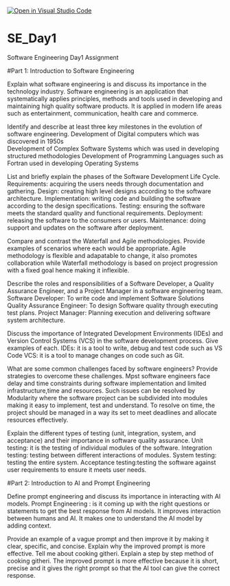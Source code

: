 [![Open in Visual Studio Code](https://classroom.github.com/assets/open-in-vscode-2e0aaae1b6195c2367325f4f02e2d04e9abb55f0b24a779b69b11b9e10269abc.svg)](https://classroom.github.com/online_ide?assignment_repo_id=15575137&assignment_repo_type=AssignmentRepo)
# SE_Day1
Software Engineering Day1 Assignment

#Part 1: Introduction to Software Engineering

Explain what software engineering is and discuss its importance in the technology industry.
Software engineering is an application that systematically applies principles, methods and tools used in developing and maintaining high quality software products. It is applied in modern life areas such as entertainment, communication, health care and commerce.


Identify and describe at least three key milestones in the evolution of software engineering.
Development of Digital computers which was discovered in 1950s  
Development of Complex Software Systems which was used in developing structured methodologies
Development of Programming Languages such as Fortran used in developing Operating Systems

List and briefly explain the phases of the Software Development Life Cycle.
Requirements: acquiring the users needs through documentation and gathering.
Design: creating high level designs according to the software architecture.
Implementation: writing code and building the software according to the design specifications.
Testing: ensuring the software meets the standard quality and functional requirements.
Deployment: releasing the software to the consumers or users.
Maintenance: doing support and updates on the software after deployment.


Compare and contrast the Waterfall and Agile methodologies. Provide examples of scenarios where each would be appropriate.
Agile methodology is flexible and adapatable to change, it also promotes collaboration while Waterfall methodology is based on project progression with a fixed goal hence making it inflexible.


Describe the roles and responsibilities of a Software Developer, a Quality Assurance Engineer, and a Project Manager in a software engineering team.
Software Developer: To write code and implement Software Solutions
Quality Assurance Engineer: To design Software quality through executing test plans.
Project Manager: Planning execution and delivering software system architecture.


Discuss the importance of Integrated Development Environments (IDEs) and Version Control Systems (VCS) in the software development process. Give examples of each.
IDEs: it is a tool to write, debug and test code such as VS Code
VCS: it is a tool to manage changes on code such as Git.

What are some common challenges faced by software engineers? Provide strategies to overcome these challenges.
Mpst software engineers face delay and time constraints during software implementation and limited infrastructure,time and resources. Such issues can be resolved by Modularity where the software project can be subdivided into modules making it easy to implement, test and understand. To resolve on time, the project should be managed in a way its set to meet deadlines and allocate resources effectively.

Explain the different types of testing (unit, integration, system, and acceptance) and their importance in software quality assurance.
Unit testing: it is the testing of individual modules of the software.
Integration testing: testing between different interactions of modules.
System testing: testing the entire system.
Acceptance testing:testing the software against user requirements to ensure it meets user needs.



#Part 2: Introduction to AI and Prompt Engineering


Define prompt engineering and discuss its importance in interacting with AI models.
Prompt Engineering : is it coming up with the right questions or statements to get the best response from AI models. It improves interaction between humans and AI.
It makes one to understand the AI model by adding context.

Provide an example of a vague prompt and then improve it by making it clear, specific, and concise. Explain why the improved prompt is more effective.
Tell me about cooking githeri. 
Explain a step by step method of cooking githeri.
The improved prompt is more effective because it is short, precise and it gives the right prompt so that the AI tool can give the correct response.
